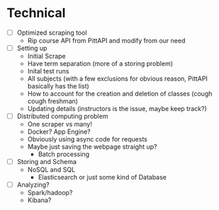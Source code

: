 # Technical

- [ ] Optimized scraping tool
  - Rip course API from PittAPI and modify from our need
- [ ] Setting up
  - Initial Scrape
  - Have term separation (more of a storing problem)
  - Inital test runs
  - All subjects (with a few exclusions for obvious reason, PittAPI basically has the list)
  - How to account for the creation and deletion of classes (cough cough freshman)
  - Updating details (instructors is the issue, maybe keep track?)
- [ ] Distributed computing problem
  - One scraper vs many!
  - Docker? App Engine?
  - Obviously using async code for requests
  - Maybe just saving the webpage straight up?
    - Batch processing
- [ ] Storing and Schema
  - NoSQL and SQL
    - Elasticsearch or just some kind of Database
- [ ] Analyzing?
  - Spark/hadoop?
  - Kibana?
